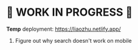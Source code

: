 # 🚧 WORK IN PROGRESS 🚧

**Temp** deployment: https://liaozhu.netlify.app/

1. Figure out why search doesn't work on mobile